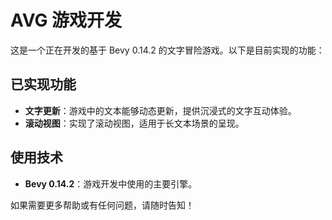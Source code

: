 # AVG 游戏开发

这是一个正在开发的基于 Bevy 0.14.2 的文字冒险游戏。以下是目前实现的功能：

## 已实现功能

- **文字更新**：游戏中的文本能够动态更新，提供沉浸式的文字互动体验。
- **滚动视图**：实现了滚动视图，适用于长文本场景的呈现。

## 使用技术

- **Bevy 0.14.2**：游戏开发中使用的主要引擎。

如果需要更多帮助或有任何问题，请随时告知！